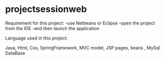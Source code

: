 # projectsessionweb
Requirement for this project:
-use Netbeans or Eclipse
-open the project from the IDE
-and then launch the application

Language used in this project:
 
Java, Html, Css,  SpringFramework, MVC model, JSP pages, beans  , MySql DataBase 

